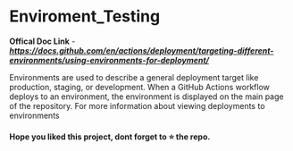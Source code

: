 # Enviroment_Testing

**Offical Doc Link** - ***https://docs.github.com/en/actions/deployment/targeting-different-environments/using-environments-for-deployment/***


Environments are used to describe a general deployment target like production, staging, or development. When a GitHub Actions workflow deploys to an environment, the environment is displayed on the main page of the repository. For more information about viewing deployments to environments


#### Hope you liked this project, dont forget to ⭐ the repo.
